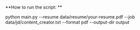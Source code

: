 **How to run the script: **

python main.py --resume data/resume/your-resume.pdf --job data/jd/content_creator.txt --format pdf --output-dir output
